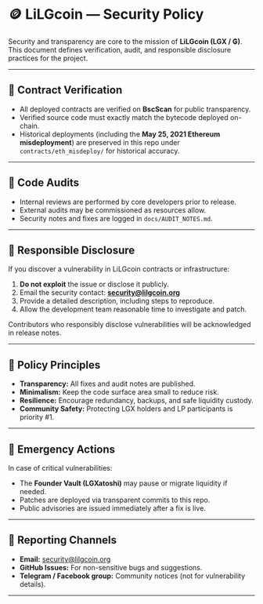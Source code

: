 # 🪙 LiLGcoin — Security Policy

Security and transparency are core to the mission of **LiLGcoin (LGX / ₲)**.  
This document defines verification, audit, and responsible disclosure practices for the project.

---

## 🔹 Contract Verification
- All deployed contracts are verified on **BscScan** for public transparency.  
- Verified source code must exactly match the bytecode deployed on-chain.  
- Historical deployments (including the **May 25, 2021 Ethereum misdeployment**) are preserved in this repo under `contracts/eth_misdeploy/` for historical accuracy.  

---

## 🔹 Code Audits
- Internal reviews are performed by core developers prior to release.  
- External audits may be commissioned as resources allow.  
- Security notes and fixes are logged in `docs/AUDIT_NOTES.md`.  

---

## 🔹 Responsible Disclosure
If you discover a vulnerability in LiLGcoin contracts or infrastructure:

1. **Do not exploit** the issue or disclose it publicly.  
2. Email the security contact: **security@lilgcoin.org**  
3. Provide a detailed description, including steps to reproduce.  
4. Allow the development team reasonable time to investigate and patch.  

Contributors who responsibly disclose vulnerabilities will be acknowledged in release notes.  

---

## 🔹 Policy Principles
- **Transparency:** All fixes and audit notes are published.  
- **Minimalism:** Keep the code surface area small to reduce risk.  
- **Resilience:** Encourage redundancy, backups, and safe liquidity custody.  
- **Community Safety:** Protecting LGX holders and LP participants is priority #1.  

---

## 🔹 Emergency Actions
In case of critical vulnerabilities:
- The **Founder Vault (LGXatoshi)** may pause or migrate liquidity if needed.  
- Patches are deployed via transparent commits to this repo.  
- Public advisories are issued immediately after a fix is live.  

---

## 🔹 Reporting Channels
- **Email:** security@lilgcoin.org  
- **GitHub Issues:** For non-sensitive bugs and suggestions.  
- **Telegram / Facebook group:** Community notices (not for vulnerability details).  

---

